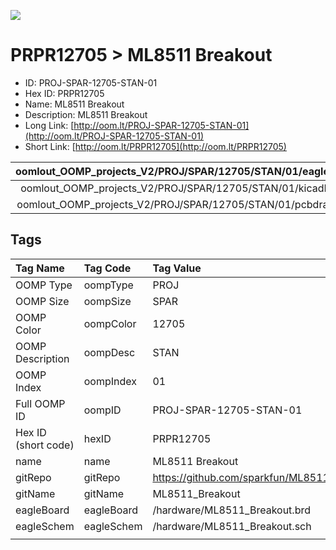 


  
![][im]
# PRPR12705 > ML8511 Breakout

- ID: PROJ-SPAR-12705-STAN-01
- Hex ID: PRPR12705
- Name: ML8511 Breakout
- Description: ML8511 Breakout
- Long Link: [http://oom.lt/PROJ-SPAR-12705-STAN-01](http://oom.lt/PROJ-SPAR-12705-STAN-01)
- Short Link: [http://oom.lt/PRPR12705](http://oom.lt/PRPR12705)
  

|oomlout_OOMP_projects_V2/PROJ/SPAR/12705/STAN/01/eagleImage.png|oomlout_OOMP_projects_V2/PROJ/SPAR/12705/STAN/01/eagleSchemImage.png|oomlout_OOMP_projects_V2/PROJ/SPAR/12705/STAN/01/kicadPcb3dFront.png|oomlout_OOMP_projects_V2/PROJ/SPAR/12705/STAN/01/kicadPcb3dBack.png|
| :---: | :---: | :---: | :---: |
|oomlout_OOMP_projects_V2/PROJ/SPAR/12705/STAN/01/kicadPcb3d.png|oomlout_OOMP_projects_V2/PROJ/SPAR/12705/STAN/01/bomBack.png|oomlout_OOMP_projects_V2/PROJ/SPAR/12705/STAN/01/bomFront.png|oomlout_OOMP_projects_V2/PROJ/SPAR/12705/STAN/01/pcbdraw.svg|
|oomlout_OOMP_projects_V2/PROJ/SPAR/12705/STAN/01/pcbdrawBack.svg||||

## Tags
  

|Tag Name|Tag Code|Tag Value|
| :--- | :--- | :--- |
|OOMP Type|oompType|PROJ|
|OOMP Size|oompSize|SPAR|
|OOMP Color|oompColor|12705|
|OOMP Description|oompDesc|STAN|
|OOMP Index|oompIndex|01|
|Full OOMP ID|oompID|PROJ-SPAR-12705-STAN-01|
|Hex ID (short code)|hexID|PRPR12705|
|name|name|ML8511 Breakout|
|gitRepo|gitRepo|https://github.com/sparkfun/ML8511_Breakout|
|gitName|gitName|ML8511_Breakout|
|eagleBoard|eagleBoard|/hardware/ML8511_Breakout.brd|
|eagleSchem|eagleSchem|/hardware/ML8511_Breakout.sch|
||||



[im]: PROJ/SPAR/12705/STAN/01/kicadPcb3d_450.png

